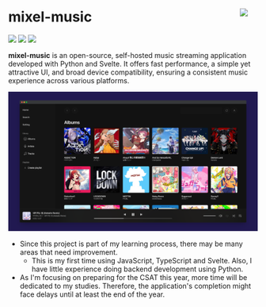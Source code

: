 # mixel-music <img src="web/static/favicon.ico" width="36" align="right">
<a href=""><img src="https://img.shields.io/badge/dynamic/json?url=https%3A%2F%2Fraw.githubusercontent.com%2Fmixel-music%2Fmixel-music%2Fmain%2Fweb%2Fpackage.json&query=version&label=release&style=flat-square&color=211951&labelColor=211951"></a>
<a href="LICENSE"><img src="https://img.shields.io/github/license/mixel-music/mixel-music?style=flat-square&color=211951&labelColor=211951"></a>
<a href="requirements.txt"><img src="https://img.shields.io/badge/Python-3.11+-211951?style=flat-square&labelColor=211951"></a>

**mixel-music** is an open-source, self-hosted music streaming application developed with Python and Svelte. It offers fast performance, a simple yet attractive UI, and broad device compatibility, ensuring a consistent music experience across various platforms.

<img src=".github/albums-0.2.9a.png" width="850">

* Since this project is part of my learning process, there may be many areas that need improvement.  
  * This is my first time using JavaScript, TypeScript and Svelte. Also, I have little experience doing backend development using Python.
* As I'm focusing on preparing for the CSAT this year, more time will be dedicated to my studies. Therefore, the application's completion might face delays until at least the end of the year.

<!--
## Features

## Installation

## Documentation
-->